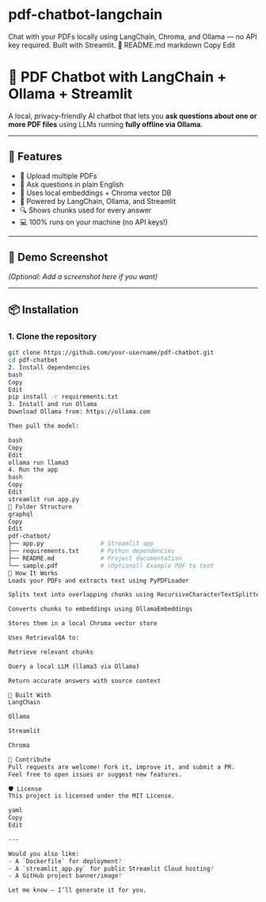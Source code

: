 # pdf-chatbot-langchain
Chat with your PDFs locally using LangChain, Chroma, and Ollama — no API key required. Built with Streamlit.
📄 README.md
markdown
Copy
Edit
# 🤖 PDF Chatbot with LangChain + Ollama + Streamlit

A local, privacy-friendly AI chatbot that lets you **ask questions about one or more PDF files** using LLMs running **fully offline via Ollama**.

---

## 🚀 Features

- 📄 Upload multiple PDFs
- 🔎 Ask questions in plain English
- 🧠 Uses local embeddings + Chroma vector DB
- 🔗 Powered by LangChain, Ollama, and Streamlit
- 🔍 Shows chunks used for every answer
- 💻 100% runs on your machine (no API keys!)

---

## 📸 Demo Screenshot

*(Optional: Add a screenshot here if you want)*

---

## 📦 Installation

### 1. Clone the repository

```bash
git clone https://github.com/your-username/pdf-chatbot.git
cd pdf-chatbot
2. Install dependencies
bash
Copy
Edit
pip install -r requirements.txt
3. Install and run Ollama
Download Ollama from: https://ollama.com

Then pull the model:

bash
Copy
Edit
ollama run llama3
4. Run the app
bash
Copy
Edit
streamlit run app.py
📁 Folder Structure
graphql
Copy
Edit
pdf-chatbot/
├── app.py                # Streamlit app
├── requirements.txt      # Python dependencies
├── README.md             # Project documentation
└── sample.pdf            # (Optional) Example PDF to test
🧠 How It Works
Loads your PDFs and extracts text using PyPDFLoader

Splits text into overlapping chunks using RecursiveCharacterTextSplitter

Converts chunks to embeddings using OllamaEmbeddings

Stores them in a local Chroma vector store

Uses RetrievalQA to:

Retrieve relevant chunks

Query a local LLM (llama3 via Ollama)

Return accurate answers with source context

🔧 Built With
LangChain

Ollama

Streamlit

Chroma

🙌 Contribute
Pull requests are welcome! Fork it, improve it, and submit a PR.
Feel free to open issues or suggest new features.

🛡️ License
This project is licensed under the MIT License.

yaml
Copy
Edit

---

Would you also like:
- A `Dockerfile` for deployment?
- A `streamlit_app.py` for public Streamlit Cloud hosting?
- A GitHub project banner/image?

Let me know — I’ll generate it for you.
